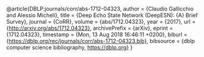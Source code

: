 @article{DBLP:journals/corr/abs-1712-04323,
author    = {Claudio Gallicchio and
Alessio Micheli},
title     = {Deep Echo State Network (DeepESN): {A} Brief Survey},
journal   = {CoRR},
volume    = {abs/1712.04323},
year      = {2017},
url       = {http://arxiv.org/abs/1712.04323},
archivePrefix = {arXiv},
eprint    = {1712.04323},
timestamp = {Mon, 13 Aug 2018 16:46:11 +0200},
biburl    = {https://dblp.org/rec/journals/corr/abs-1712-04323.bib},
bibsource = {dblp computer science bibliography, https://dblp.org}
}